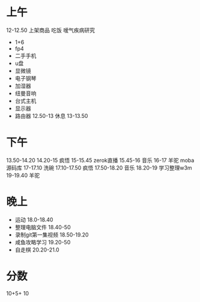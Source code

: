 # 上午
12-12.50 上架商品 吃饭 嗳气疾病研究
- 1+6
- fp4
- 二手手机
- u盘
- 显微镜
- 电子钢琴
- 加湿器
- 纽曼音响
- 台式主机
- 显示器
- 路由器
12.50-13 休息
13-13.50 

# 下午
13.50-14.20 
14.20-15 疯悟
15-15.45 zerok直播
15.45-16 音乐
16-17 羊驼 moba 源码库
17-17.10 洗碗
17.10-17.50 疯悟
17.50-18.20 音乐
18.20-19 学习整理w3m
19-19.40 羊驼
# 晚上
- 运动 18.0-18.40
- 整理电脑文件 18.40-50
- 录制git第一集视频 18.50-19.20
- 咸鱼攻略学习 19.20-50
- 自走棋 20.20-21.0

# 分数
10+5+ 10